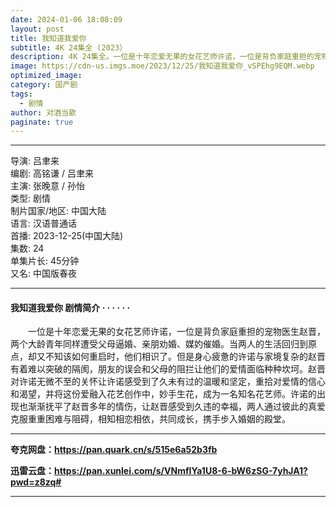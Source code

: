 ```yaml
---
date: 2024-01-06 18:08:09
layout: post
title: 我知道我爱你 
subtitle: 4K 24集全 (2023）
description: 4K 24集全。一位是十年恋爱无果的女花艺师许诺，一位是背负家庭重担的宠物医生赵晋，两个大龄青年同样遭受父母逼婚、亲朋劝婚、媒妁催婚。当两人的生活回归到原点，却又不知该如何重启时，他们相识了...
image: https://cdn-us.imgs.moe/2023/12/25/我知道我爱你_vSPEhg9EQM.webp
optimized_image: 
category: 国产剧
tags:
  - 剧情
author: 对酒当歌
paginate: true
---
```


---

导演: 吕聿来  
编剧: 高铭谦 / 吕聿来  
主演: 张晚意 / 孙怡  
类型: 剧情  
制片国家/地区: 中国大陆  
语言: 汉语普通话  
首播: 2023-12-25(中国大陆)  
集数: 24  
单集片长: 45分钟  
又名: 中国版春夜  

---

#### 我知道我爱你 剧情简介 · · · · · ·

　　一位是十年恋爱无果的女花艺师许诺，一位是背负家庭重担的宠物医生赵晋，两个大龄青年同样遭受父母逼婚、亲朋劝婚、媒妁催婚。当两人的生活回归到原点，却又不知该如何重启时，他们相识了。但是身心疲惫的许诺与家境复杂的赵晋有着难以突破的隔阂，朋友的误会和父母的阻拦让他们的爱情面临种种坎坷。赵晋对许诺无微不至的关怀让许诺感受到了久未有过的温暖和坚定，重拾对爱情的信心和渴望，并将这份爱融入花艺创作中，妙手生花，成为一名知名花艺师。许诺的出现也渐渐抚平了赵晋多年的情伤，让赵晋感受到久违的幸福，两人通过彼此的真爱克服重重困难与阻碍，相知相恋相依，共同成长，携手步入婚姻的殿堂。

---

**夸克网盘：<https://pan.quark.cn/s/515e6a52b3fb>**

**迅雷云盘：<https://pan.xunlei.com/s/VNmfIYa1U8-6-bW6zSG-7yhJA1?pwd=z8zq#>**

---
